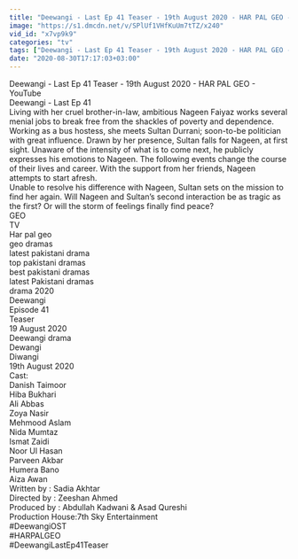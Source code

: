 ```yaml
---
title: "Deewangi - Last Ep 41 Teaser - 19th August 2020 - HAR PAL GEO - YouTube"
image: "https://s1.dmcdn.net/v/SPlUf1VHfKuUm7tTZ/x240"
vid_id: "x7vp9k9"
categories: "tv"
tags: ["Deewangi - Last Ep 41 Teaser - 19th August 2020 - HAR PAL GEO - YouTube","GEO","TV"]
date: "2020-08-30T17:17:03+03:00"
---
```

Deewangi - Last Ep 41 Teaser - 19th August 2020 - HAR PAL GEO - YouTube  <br>Deewangi - Last Ep 41  <br>Living with her cruel brother-in-law, ambitious Nageen Faiyaz works several menial jobs to break free from the shackles of poverty and dependence.  <br>Working as a bus hostess, she meets Sultan Durrani; soon-to-be politician with great influence. Drawn by her presence, Sultan falls for Nageen, at first sight. Unaware of the intensity of what is to come next, he publicly expresses his emotions to Nageen. The following events change the course of their lives and career. With the support from her friends, Nageen attempts to start afresh.   <br>Unable to resolve his difference with Nageen, Sultan sets on the mission to find her again. Will Nageen and Sultan’s second interaction be as tragic as the first? Or will the storm of feelings finally find peace?  <br>GEO  <br>TV  <br>Har pal geo  <br>geo dramas  <br>latest pakistani drama  <br>top pakistani dramas  <br>best pakistani dramas  <br>latest Pakistani dramas  <br>drama 2020  <br>Deewangi  <br>Episode 41  <br>Teaser  <br>19 August 2020  <br>Deewangi drama  <br>Dewangi  <br>Diwangi  <br>19th August 2020  <br>Cast:  <br>Danish Taimoor  <br>Hiba Bukhari  <br>Ali Abbas  <br>Zoya Nasir  <br>Mehmood Aslam  <br>Nida Mumtaz  <br>Ismat Zaidi  <br>Noor Ul Hasan  <br>Parveen Akbar  <br>Humera Bano  <br>Aiza Awan  <br>Written by : Sadia Akhtar  <br>Directed by : Zeeshan Ahmed  <br>Produced by : Abdullah Kadwani &amp; Asad Qureshi  <br>Production House:7th Sky Entertainment  <br>#DeewangiOST  <br>#HARPALGEO  <br>#DeewangiLastEp41Teaser
